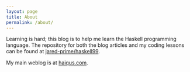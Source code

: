```yaml
---
layout: page
title: About
permalink: /about/
---
```


Learning is hard; this blog is to help me learn the Haskell programming language. The repository for both the blog articles and my coding lessons can be found at [jared-prime/haskell99](https://github.com/jared-prime/haskell99).

My main weblog is at [haiqus.com](http://blog.haiqus.com).

